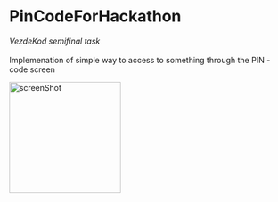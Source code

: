 # PinCodeForHackathon

*VezdeKod semifinal task*
<br/> 
<br/>
Implemenation of simple way to access to something through the PIN - code screen

<img src="https://user-images.githubusercontent.com/98749008/191177258-f875a26e-3383-4d98-85fb-0d9875700b26.jpg" alt="screenShot" width="200"/>
